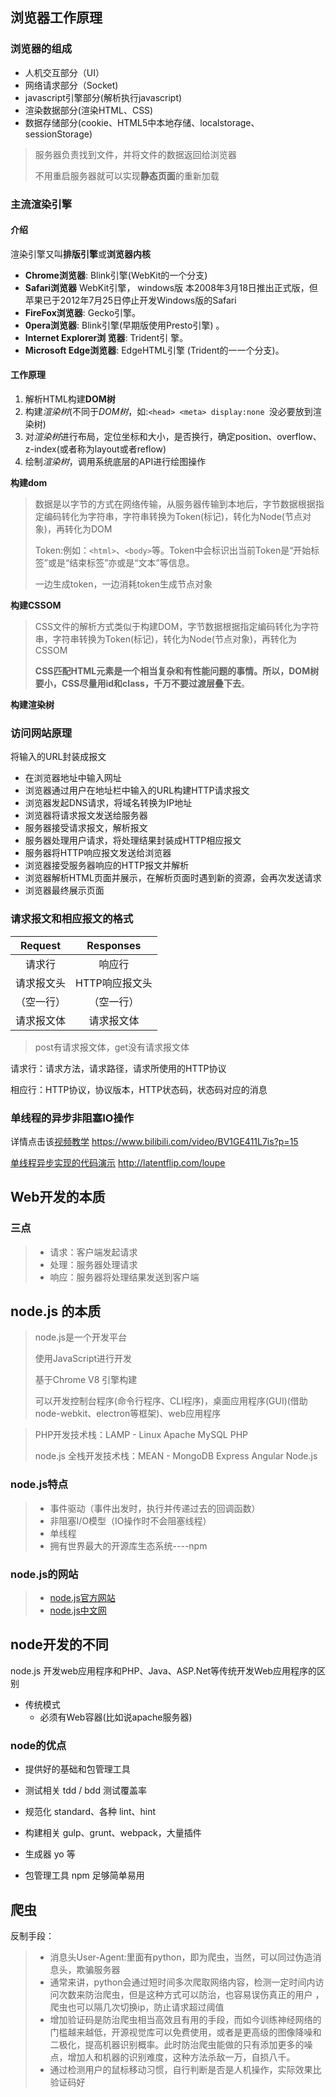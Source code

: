 ## 浏览器工作原理

### 浏览器的组成

- 人机交互部分（UI）
- 网络请求部分（Socket)
- javascript引擎部分(解析执行javascript)
- 渲染数据部分(渲染HTML、CSS)
- 数据存储部分(cookie、HTML5中本地存储、localstorage、sessionStorage)

> 服务器负责找到文件，并将文件的数据返回给浏览器
>
> 不用重启服务器就可以实现**静态页面**的重新加载

### 主流渲染引擎

#### 介绍

渲染引擎又叫**排版引擎**或**浏览器内核**

- **Chrome浏览器**: Blink引擎(WebKit的一个分支)
- **Safari浏览器** WebKit引擎， windows版 本2008年3月18日推出正式版，但苹果已于2012年7月25日停止开发Windows版的Safari 
- **FireFox浏览器**: Gecko引擎。
- **0pera浏览器**: Blink引擎(早期版使用Presto引擎) 。
- **Internet Explorer浏 览器**: Trident引 擎。
- **Microsoft Edge浏览器**: EdgeHTML引擎 (Trident的一一个分支)。

#### 工作原理

1. 解析HTML构建**DOM树**
2. 构建*渲染树*(不同于*DOM树*，如:`<head> <meta> display:none `没必要放到渲染树)
3. 对*渲染树*进行布局，定位坐标和大小，是否换行，确定position、overflow、z-index(或者称为layout或者reflow)
4. 绘制*渲染树*，调用系统底层的API进行绘图操作

**构建dom**

> 数据是以字节的方式在网络传输，从服务器传输到本地后，字节数据根据指定编码转化为字符串，字符串转换为Token(标记)，转化为Node(节点对象)，再转化为DOM
>
> Token:例如：`<html>`、`<body>`等。Token中会标识出当前Token是“开始标签”或是“结束标签”亦或是“文本”等信息。
>
> 一边生成token，一边消耗token生成节点对象

 **构建CSSOM**

> CSS文件的解析方式类似于构建DOM，字节数据根据指定编码转化为字符串，字符串转换为Token(标记)，转化为Node(节点对象)，再转化为CSSOM
>
> **CSS匹配HTML元素是一个相当复杂和有性能问题的事情。所以，DOM树要小，CSS尽量用id和class，千万不要过渡层叠下去**。

**构建渲染树**

> 

### 访问网站原理

将输入的URL封装成报文

- 在浏览器地址中输入网址
- 浏览器通过用户在地址栏中输入的URL构建HTTP请求报文
- 浏览器发起DNS请求，将域名转换为IP地址
- 浏览器将请求报文发送给服务器
- 服务器接受请求报文，解析报文
- 服务器处理用户请求，将处理结果封装成HTTP相应报文
- 服务器将HTTP响应报文发送给浏览器
- 浏览器接受服务器响应的HTTP报文并解析
- 浏览器解析HTML页面并展示，在解析页面时遇到新的资源，会再次发送请求
- 浏览器最终展示页面

> 

### 请求报文和相应报文的格式

|  Request   |   Responses    |
| :--------: | :------------: |
|   请求行   |     响应行     |
| 请求报文头 | HTTP响应报文头 |
| （空一行） |   （空一行）   |
| 请求报文体 |   请求报文体   |

> post有请求报文体，get没有请求报文体

请求行：请求方法，请求路径，请求所使用的HTTP协议

相应行：HTTP协议，协议版本，HTTP状态码，状态码对应的消息

### 单线程的异步非阻塞IO操作

详情点击该[视频教学](https://www.bilibili.com/video/BV1GE411L7is?p=15)   https://www.bilibili.com/video/BV1GE411L7is?p=15

[单线程异步实现的代码演示](http://latentflip.com/loupe) http://latentflip.com/loupe

## Web开发的本质

### 三点

> - 请求：客户端发起请求
> - 处理：服务器处理请求
> - 响应：服务器将处理结果发送到客户端

## node.js 的本质

> node.js是一个开发平台
>
> 使用JavaScript进行开发
>
> 基于Chrome V8 引擎构建 
>
> 可以开发控制台程序(命令行程序、CLI程序)，桌面应用程序(GUI)(借助 node-webkit、electron等框架)、web应用程序

> PHP开发技术栈：LAMP - Linux Apache MySQL PHP
>
> node.js 全栈开发技术栈：MEAN - MongoDB Express Angular Node.js

### node.js特点

> - 事件驱动（事件出发时，执行并传递过去的回调函数）
> - 非阻塞I/O模型（IO操作时不会阻塞线程）
> - 单线程
> - 拥有世界最大的开源库生态系统----npm

### node.js的网站

> - [node.js官方网站](https://nodejs.org)
> - [node.js中文网](http://nodejs.cn) 

## node开发的不同

node.js 开发web应用程序和PHP、Java、ASP.Net等传统开发Web应用程序的区别

- 传统模式
  - 必须有Web容器(比如说apache服务器)

### node的优点

- 提供好的基础和包管理工具

- 测试相关 tdd / bdd 测试覆盖率
- 规范化 standard、各种 lint、hint
- 构建相关 gulp、grunt、webpack，大量插件
- 生成器 yo 等
- 包管理工具 npm 足够简单易用



## 爬虫

反制手段：

> - 消息头User-Agent:里面有python，即为爬虫，当然，可以同过伪造消息头，欺骗服务器
> - 通常来讲，python会通过短时间多次爬取网络内容，检测一定时间内访问次数来防治爬虫，但是这种方式可以防治，也容易误伤真正的用户 ，爬虫也可以隔几次切换ip，防止请求超过阈值
> - 增加验证码是防治爬虫相当高效且有用的手段，而如今训练神经网络的门槛越来越低，开源视觉库可以免费使用，或者是更高级的图像降噪和二极化，提高机器识别概率。此时防治爬虫能做的只有添加更多的噪点，增加人和机器的识别难度，这种方法杀敌一万，自损八千。
> - 通过检测用户的鼠标移动习惯，自行判断是否是人机操作，实际效果比验证码好